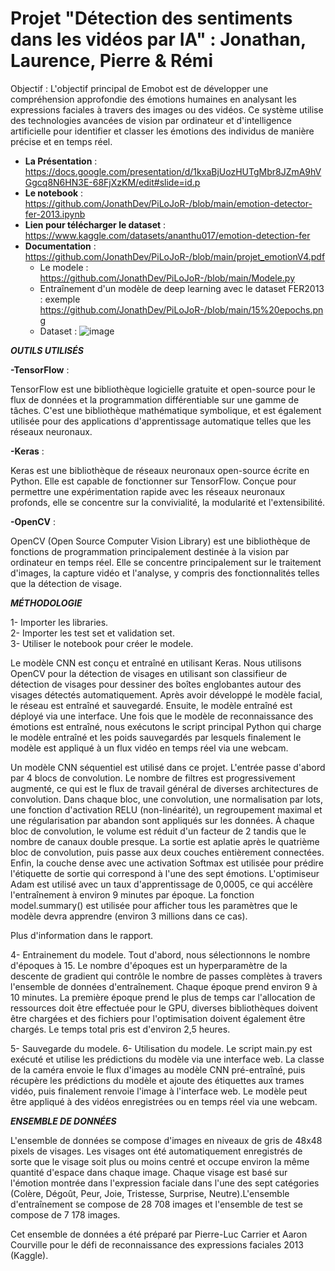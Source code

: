 # Projet "Détection des sentiments dans les vidéos par IA" :  Jonathan, Laurence, Pierre & Rémi

Objectif :  L'objectif principal de Emobot est de développer une compréhension approfondie des émotions humaines en analysant les expressions faciales à travers des images ou des vidéos. Ce système utilise des technologies avancées de vision par ordinateur et d'intelligence artificielle pour identifier et classer les émotions des individus de manière précise et en temps réel.

* **La Présentation** : https://docs.google.com/presentation/d/1kxaBjUozHUTgMbr8JZmA9hVGgcq8N6HN3E-68FjXzKM/edit#slide=id.p
* **Le notebook** : https://github.com/JonathDev/PiLoJoR-/blob/main/emotion-detector-fer-2013.ipynb
* **Lien pour télécharger le dataset** : https://www.kaggle.com/datasets/ananthu017/emotion-detection-fer
* **Documentation** : https://github.com/JonathDev/PiLoJoR-/blob/main/projet_emotionV4.pdf
    *  Le modele : https://github.com/JonathDev/PiLoJoR-/blob/main/Modele.py
    *  Entraînement d'un modèle de deep learning avec le dataset FER2013 : exemple https://github.com/JonathDev/PiLoJoR-/blob/main/15%20epochs.png
    *  Dataset :
      ![image](https://github.com/JonathDev/PiLoJoR-/assets/83597256/d0d133e6-fe4d-4bf5-9d33-60e66bcc75ef)

***OUTILS UTILISÉS***

**-TensorFlow** :    

TensorFlow est une bibliothèque logicielle gratuite et open-source pour le flux de données et la programmation différentiable sur une gamme de tâches. C'est une bibliothèque mathématique symbolique, et est également utilisée pour des applications d'apprentissage automatique telles que les réseaux neuronaux. 

**-Keras** :   

Keras est une bibliothèque de réseaux neuronaux open-source écrite en Python. Elle est capable de fonctionner sur TensorFlow. Conçue pour permettre une expérimentation rapide avec les réseaux neuronaux profonds, elle se concentre sur la convivialité, la modularité et l'extensibilité. 

**-OpenCV** :   

OpenCV (Open Source Computer Vision Library) est une bibliothèque de fonctions de programmation principalement destinée à la vision par ordinateur en temps réel. Elle se concentre principalement sur le traitement d'images, la capture vidéo et l'analyse, y compris des fonctionnalités telles que la détection de visage. 

***MÉTHODOLOGIE***

1- Importer les libraries.    
2- Importer les test set et validation set.    
3- Utiliser le notebook pour créer le modele.    

Le modèle CNN est conçu et entraîné en utilisant Keras. Nous utilisons OpenCV pour la détection de visages en utilisant son classifieur de détection de visages pour dessiner des boîtes englobantes autour des visages détectés automatiquement. Après avoir développé le modèle facial, le réseau est entraîné et sauvegardé. Ensuite, le modèle entraîné est déployé via une interface. Une fois que le modèle de reconnaissance des émotions est entraîné, nous exécutons le script principal Python qui charge le modèle entraîné et les poids sauvegardés par lesquels finalement le modèle est appliqué à un flux vidéo en temps réel via une webcam.

Un modèle CNN séquentiel est utilisé dans ce projet. L'entrée passe d'abord par 4 blocs de convolution. Le nombre de filtres est progressivement augmenté, ce qui est le flux de travail général de diverses architectures de convolution. Dans chaque bloc, une convolution, une normalisation par lots, une fonction d'activation RELU (non-linéarité), un regroupement maximal et une régularisation par abandon sont appliqués sur les données. À chaque bloc de convolution, le volume est réduit d'un facteur de 2 tandis que le nombre de canaux double presque. La sortie est aplatie après le quatrième bloc de convolution, puis passe aux deux couches entièrement connectées. Enfin, la couche dense avec une activation Softmax est utilisée pour prédire l'étiquette de sortie qui correspond à l'une des sept émotions. L'optimiseur Adam est utilisé avec un taux d'apprentissage de 0,0005, ce qui accélère l'entraînement à environ 9 minutes par époque. La fonction model.summary() est utilisée pour afficher tous les paramètres que le modèle devra apprendre (environ 3 millions dans ce cas).

Plus d'information dans le rapport. 

4- Entrainement du modele.
Tout d'abord, nous sélectionnons le nombre d'époques à 15. Le nombre d'époques est un hyperparamètre de la descente de gradient qui contrôle le nombre de passes complètes à travers l'ensemble de données d'entraînement. Chaque époque prend environ 9 à 10 minutes. La première époque prend le plus de temps car l'allocation de ressources doit être effectuée pour le GPU, diverses bibliothèques doivent être chargées et des fichiers pour l'optimisation doivent également être chargés. Le temps total pris est d'environ 2,5 heures.

5- Sauvegarde du modele. 
6- Utilisation du modele. 
Le script main.py est exécuté et utilise les prédictions du modèle via une interface web.
La classe de la caméra envoie le flux d'images au modèle CNN pré-entraîné, puis récupère les prédictions du modèle et ajoute des étiquettes aux trames vidéo, puis finalement renvoie l'image à l'interface web. Le modèle peut être appliqué à des vidéos enregistrées ou en temps réel via une webcam.

***ENSEMBLE DE DONNÉES***

L'ensemble de données se compose d'images en niveaux de gris de 48x48 pixels de visages. Les visages ont été automatiquement enregistrés de sorte que le visage soit plus ou moins centré et occupe environ la même quantité d'espace dans chaque image. Chaque visage est basé sur l'émotion montrée dans l'expression faciale dans l'une des sept catégories (Colère, Dégoût, Peur, Joie, Tristesse, Surprise, Neutre).L'ensemble d'entraînement se compose de 28 708 images et l'ensemble de test se compose de 7 178 images.

Cet ensemble de données a été préparé par Pierre-Luc Carrier et Aaron Courville pour le défi de reconnaissance des expressions faciales 2013 (Kaggle).
